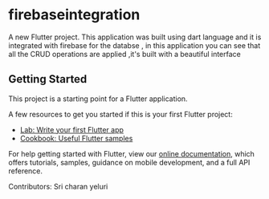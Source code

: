 # firebaseintegration

A new Flutter project.
This application was built using dart language and it is integrated with firebase for the databse , in this application you can see that all the CRUD operations are applied ,it's built with a beautiful interface

## Getting Started

This project is a starting point for a Flutter application.

A few resources to get you started if this is your first Flutter project:

- [Lab: Write your first Flutter app](https://flutter.dev/docs/get-started/codelab)
- [Cookbook: Useful Flutter samples](https://flutter.dev/docs/cookbook)

For help getting started with Flutter, view our 
[online documentation](https://flutter.dev/docs), which offers tutorials, 
samples, guidance on mobile development, and a full API reference.

Contributors: Sri charan yeluri
